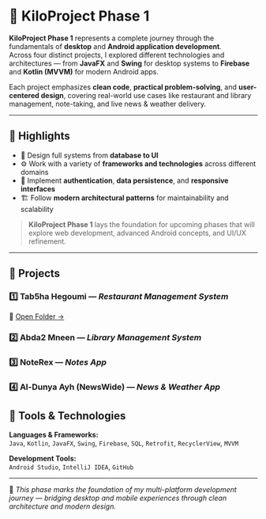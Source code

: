 # 🚀 KiloProject Phase 1

**KiloProject Phase 1** represents a complete journey through the fundamentals of **desktop** and **Android application development**.  
Across four distinct projects, I explored different technologies and architectures — from **JavaFX** and **Swing** for desktop systems to **Firebase** and **Kotlin (MVVM)** for modern Android apps.

Each project emphasizes **clean code**, **practical problem-solving**, and **user-centered design**, covering real-world use cases like restaurant and library management, note-taking, and live news & weather delivery.

---

## 🎯 Highlights

- 🧩 Design full systems from **database to UI**
- ⚙️ Work with a variety of **frameworks and technologies** across different domains
- 🔐 Implement **authentication**, **data persistence**, and **responsive interfaces**
- 🏗️ Follow **modern architectural patterns** for maintainability and scalability

> **KiloProject Phase 1** lays the foundation for upcoming phases that will explore web development, advanced Android concepts, and UI/UX refinement.

---

## 🧠 Projects

### 1️⃣ Tab5ha Hegoumi — *Restaurant Management System*
📁 [Open Folder →](https://github.com/ahmedmmesmail/KiloProject/tree/main/Tab5ha%20Hegoumi)

### 2️⃣ Abda2 Mneen — *Library Management System*

### 3️⃣ NoteRex — *Notes App*

### 4️⃣ Al-Dunya Ayh (NewsWide) — *News & Weather App*


## 🧰 Tools & Technologies

**Languages & Frameworks:**  
`Java`, `Kotlin`, `JavaFX`, `Swing`, `Firebase`, `SQL`, `Retrofit`, `RecyclerView`, `MVVM`

**Development Tools:**  
`Android Studio`, `IntelliJ IDEA`, `GitHub`

---

📍 *This phase marks the foundation of my multi-platform development journey — bridging desktop and mobile experiences through clean architecture and modern design.*
